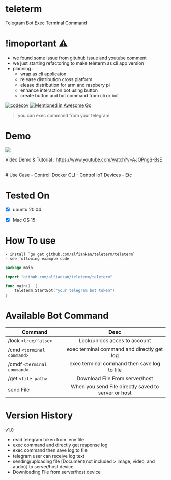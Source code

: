 # teleterm
Telegram Bot Exec Terminal Command 

# !imoportant ⚠️
- we found some issue from gituhub issue and youtube comment
- we just starting refactoring to make teleterm as cli app version
- planning :
	- wrap as cli applicaton
	- release distribution cross platform
	- elease distribution for arm and raspbery pi
	- enhance interaction bot using button
	- create button and bot command from cli or bot

[![codecov](https://codecov.io/gh/alfiankan/teleterm/branch/main/graph/badge.svg?token=ZQ4Z1ZU4EM)](https://codecov.io/gh/alfiankan/teleterm)
[![Mentioned in Awesome Go](https://awesome.re/mentioned-badge.svg)](https://github.com/avelino/awesome-go)  

>you can exec command from your telegram

# Demo
<img src="demoo.gif"/>
<br>

Video Demo & Tutorial : https://www.youtube.com/watch?v=AJOPngS-BsE

<br>
# Use Case
- Controll Docker CLI 
- Control IoT Devices
- Etc

# Tested On
- [x] ubuntu 20.04
- [x] Mac OS 15


# How To use
    - install `go get github.com/alfiankan/teleterm/teleterm`
    - see following example code

```go
package main

import "github.com/alfiankan/teleterm/teleterm"

func main()  {
	teleterm.StartBot("your telegram bot token")
}

```

# Available Bot Command
| Command       |Desc          |
| ------------- |:-------------:|
|/lock `<true/false>`|Lock/unlock acces to account
| /cmd `<terminal command>`    | exec terminal command and directly get log
| /cmdf `<terminal command>`       | exec terminal command then save log to file
|/get `<file path>`| Download File From server/host
|send File|When you send File directly saved to server or host

# Version History
v1.0
- read telegram token from .env file
- exec command and directly get response log
- exec command then save log to file
- telegram user can receive log text
- sending/uploading file [Document(not included > image, video, and audio)] to server/host device
- Downloading File from server/host device
